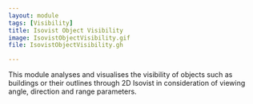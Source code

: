 ```yaml
---
layout: module
tags: [Visibility]
title: Isovist Object Visibility
image: IsovistObjectVisibility.gif
file: IsovistObjectVisibility.gh

---
```


This module analyses and visualises the visibility of objects such as buildings or their outlines through 2D Isovist in consideration of viewing angle, direction and range parameters.

